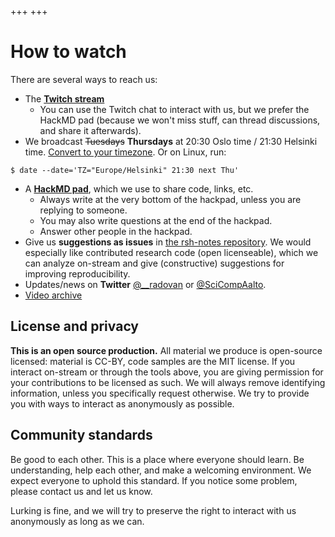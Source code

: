 +++
+++

# How to watch

There are several ways to reach us:

- The **[Twitch stream](https://www.twitch.tv/rshour)**
  * You can use the Twitch chat to interact with us, but we prefer the
    HackMD pad (because we won't miss stuff, can thread discussions,
    and share it afterwards).
- We broadcast <s>Tuesdays</s> **Thursdays** at 20:30 Oslo time / 21:30 Helsinki time.
  [Convert to your timezone](https://arewemeetingyet.com/Helsinki/2020-05-05/21:30/w/Research%20Software%20Hour#eyJ1cmwiOiJodHRwczovL3R3aXRjaC50di9SU0hvdXIifQ==).
  Or on Linux, run:
```
$ date --date='TZ="Europe/Helsinki" 21:30 next Thu'
```
- A [**HackMD pad**](https://hackmd.io/@researchsoftwarehour/questions), which we use to share code, links, etc.
  - Always write at the very bottom of the hackpad, unless you are
    replying to someone.
  - You may also write questions at the end of the hackpad.
  - Answer other people in the hackpad.
- Give us **suggestions as issues** in
  [the rsh-notes repository](https://github.com/ResearchSoftwareHour/rsh-notes/issues).
  We would especially like contributed research code (open
  licenseable), which we can analyze on-stream and give (constructive)
  suggestions for improving reproducibility.
- Updates/news on **Twitter** [@\_\_radovan](https://twitter.com/__radovan) or
  [@SciCompAalto](https://twitter.com/SciCompAalto).
- [Video archive](https://www.youtube.com/playlist?list=PLpLblYHCzJAB6blBBa0O2BEYadVZV3JYf)


## License and privacy

**This is an open source production.** All material we produce is
open-source licensed: material is CC-BY, code samples are the MIT
license.  If you interact on-stream or through the tools above, you
are giving permission for your contributions to be licensed as such.
We will always remove identifying information, unless you specifically
request otherwise.  We try to provide you with ways to interact as
anonymously as possible.


## Community standards

Be good to each other.  This is a place where everyone should learn.
Be understanding, help each other, and make a welcoming environment.
We expect everyone to uphold this standard.  If you notice some
problem, please contact us and let us know.

Lurking is fine, and we will try to preserve the right to interact
with us anonymously as long as we can.

